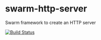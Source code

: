 # swarm-http-server
Swarm framework to create an HTTP server

[![Build Status](https://travis-ci.org/swarm-framework/swarm-http-server.svg?branch=master)](https://travis-ci.org/swarm-framework/swarm-http-server)
